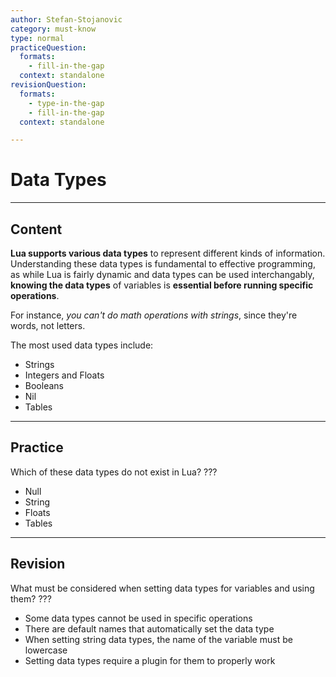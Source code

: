 ```yaml
---
author: Stefan-Stojanovic
category: must-know
type: normal
practiceQuestion:
  formats:
    - fill-in-the-gap
  context: standalone
revisionQuestion:
  formats:
    - type-in-the-gap
    - fill-in-the-gap
  context: standalone

---
```


# Data Types

---

## Content

**Lua supports various data types** to represent different kinds of information. Understanding these data types is fundamental to effective programming, as while Lua is fairly dynamic and data types can be used interchangably, **knowing the data types** of variables is **essential before running specific operations**.

For instance, *you can't do math operations with strings*, since they're words, not letters.

The most used data types include:
- Strings
- Integers and Floats
- Booleans
- Nil
- Tables

---

## Practice

Which of these data types do not exist in Lua? ???

- Null
- String
- Floats
- Tables

---

## Revision

What must be considered when setting data types for variables and using them? ???

- Some data types cannot be used in specific operations
- There are default names that automatically set the data type
- When setting string data types, the name of the variable must be lowercase
- Setting data types require a plugin for them to properly work
